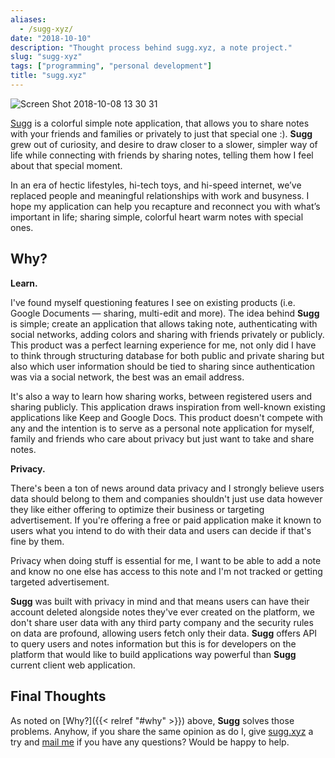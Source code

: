 ```yaml
---
aliases:
  - /sugg-xyz/
date: "2018-10-10"
description: "Thought process behind sugg.xyz, a note project."
slug: "sugg-xyz"
tags: ["programming", "personal development"]
title: "sugg.xyz"
---
```



![Screen Shot 2018-10-08 13 30 31]


[Sugg][] is a colorful simple note application, that allows you to share notes with your friends and families or privately to just that special one :). **Sugg** grew out of curiosity, and desire to draw closer to a slower, simpler way of life while connecting with friends by sharing notes, telling them how I feel about that special moment.

In an era of hectic lifestyles, hi-tech toys, and hi-speed internet, we’ve replaced people and meaningful relationships with work and busyness. I hope my application can help you recapture and reconnect you with what’s important in life; sharing simple, colorful heart warm notes with special ones.


## Why?

**Learn.**

I've found myself questioning features I see on existing products (i.e. Google Documents — sharing, multi-edit and more). The idea behind **Sugg** is simple; create an application that allows taking note, authenticating with social networks, adding colors and sharing with friends privately or publicly. This product was a perfect learning experience for me, not only did I have to think through structuring database for both public and private sharing but also which user information should be tied to sharing since authentication was via a social network, the best was an email address.

It's also a way to learn how sharing works, between registered users and sharing publicly. This application draws inspiration from well-known existing applications like Keep and Google Docs. This product doesn't compete with any and the intention is to serve as a personal note application for myself, family and friends who care about privacy but just want to take and share notes.

**Privacy.**

There's been a ton of news around data privacy and I strongly believe users data should belong to them and companies shouldn't just use data however they like either offering to optimize their business or targeting advertisement. If you're offering a free or paid application make it known to users what you intend to do with their data and users can decide if that's fine by them.

Privacy when doing stuff is essential for me, I want to be able to add a note and know no one else has access to this note and I'm not tracked or getting targeted advertisement.

**Sugg** was built with privacy in mind and that means users can have their account deleted alongside notes they've ever created on the platform, we don't share user data with any third party company and the security rules on data are profound, allowing users fetch only their data. **Sugg** offers API to query users and notes information but this is for developers on the platform that would like to build applications way powerful than **Sugg** current client web application.


## Final Thoughts

As noted on [Why?]({{< relref "#why" >}}) above, **Sugg** solves those problems. Anyhow, if you share the same opinion as do I, give [sugg.xyz][] a try and [mail me][] if you have any questions? Would be happy to help.

  [Screen Shot 2018-10-08 13 30 31]: /static/images/2018/Screen%20Shot%202018-10-08%2013%2030%2031.png "Screen Shot 2018-10-08 13 30 31"
  [Sugg]: http://www.sugg.xyz/note/d/-LNbXB765JuPKa3C7SMC?uid=google:100527560885026371643&meta_id=-LNbXBElq5zsLHRg9aYQ&shared=false "Sugg — Thought"
  [sugg.xyz]: http://www.sugg.xyz "Sugg"
  [mail me]: mailto:r@akinjide.me "Akinjide Bankole' Email"

